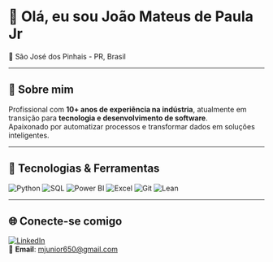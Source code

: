 # 👋 Olá, eu sou João Mateus de Paula Jr
  
📍 São José dos Pinhais - PR, Brasil  

---
## 📌 Sobre mim
Profissional com **10+ anos de experiência na indústria**, atualmente em transição para **tecnologia e desenvolvimento de software**.  
Apaixonado por automatizar processos e transformar dados em soluções inteligentes.  

---
## 🚀 Tecnologias & Ferramentas

![Python](https://img.shields.io/badge/Python-3776AB?style=for-the-badge&logo=python&logoColor=white)
![SQL](https://img.shields.io/badge/SQL-336791?style=for-the-badge&logo=postgresql&logoColor=white)
![Power BI](https://img.shields.io/badge/Power_BI-F2C811?style=for-the-badge&logo=powerbi&logoColor=black)
![Excel](https://img.shields.io/badge/Excel-217346?style=for-the-badge&logo=microsoft-excel&logoColor=white)
![Git](https://img.shields.io/badge/Git-F05032?style=for-the-badge&logo=git&logoColor=white)
![Lean](https://img.shields.io/badge/Lean_Manufacturing-009688?style=for-the-badge&logo=leanpub&logoColor=white)

---



## 🌐 Conecte-se comigo  
[![LinkedIn](https://img.shields.io/badge/LinkedIn-0e76a8?style=for-the-badge&logo=linkedin&logoColor=white)](https://www.linkedin.com/in/joão-mateus-de-paula-jr)  
📧 **Email**: mjunior650@gmail.com  
